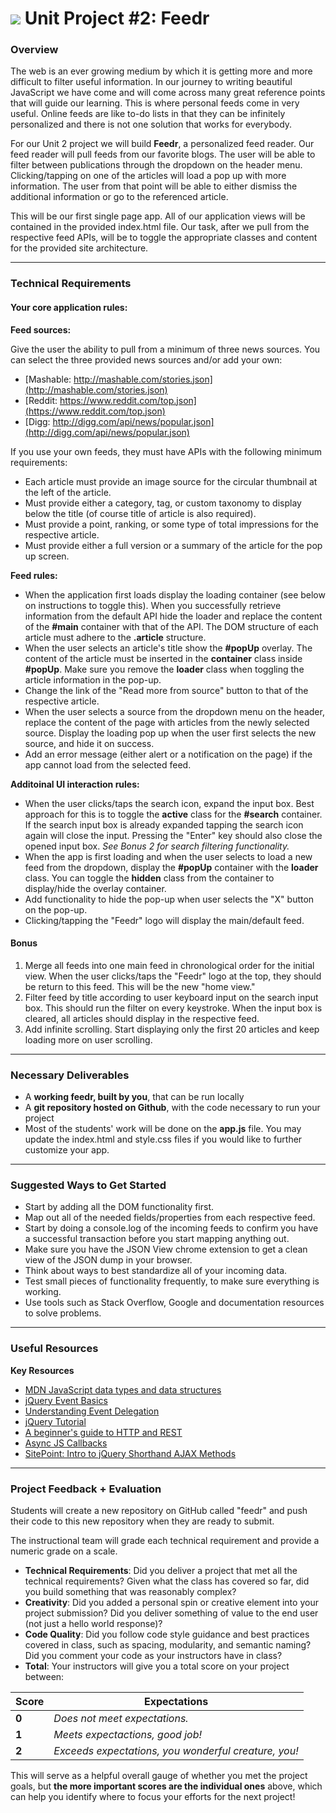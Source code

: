 # ![](https://ga-dash.s3.amazonaws.com/production/assets/logo-9f88ae6c9c3871690e33280fcf557f33.png) Unit Project #2: Feedr

### Overview

The web is an ever growing medium by which it is getting more and more difficult to filter useful information. In our journey to writing beautiful JavaScript we have come and will come across many great reference points that will guide our learning. This is where personal feeds come in very useful. Online feeds are like to-do lists in that they can be infinitely personalized and there is not one solution that works for everybody.

For our Unit 2 project we will build __Feedr__, a personalized feed reader. Our feed reader will pull feeds from our favorite blogs. The user will be able to filter between publications through the dropdown on the header menu. Clicking/tapping on one of the articles will load a pop up with more information. The user from that point will be able to either dismiss the additional information or go to the referenced article.

This will be our first single page app. All of our application views will be contained in the provided index.html file. Our task, after we pull from the respective feed APIs, will be to toggle the appropriate classes and content for the provided site architecture.

---

### Technical Requirements

#### Your core application rules:

__Feed sources:__

Give the user the ability to pull from a minimum of three news sources. You can select the three provided news sources and/or add your own:

  - [Mashable: http://mashable.com/stories.json](http://mashable.com/stories.json)
  - [Reddit: https://www.reddit.com/top.json](https://www.reddit.com/top.json)
  - [Digg: http://digg.com/api/news/popular.json](http://digg.com/api/news/popular.json)

If you use your own feeds, they must have APIs with the following minimum requirements:

  - Each article must provide an image source for the circular thumbnail at the left of the article.
  - Must provide either a category, tag, or custom taxonomy to display below the title (of course title of article is also required).
  - Must provide a point, ranking, or some type of total impressions for the respective article.
  - Must provide either a full version or a summary of the article for the pop up screen.

__Feed rules:__

  - When the application first loads display the loading container (see below on instructions to toggle this). When you successfully retrieve information from the default API hide the loader and replace the content of the __#main__ container with that of the API. The DOM structure of each article must adhere to the __.article__ structure.
  - When the user selects an article's title show the __#popUp__ overlay. The content of the article must be inserted in the __container__ class inside __#popUp__. Make sure you remove the __loader__ class when toggling the article information in the pop-up.
  - Change the link of the "Read more from source" button to that of the respective article.
  - When the user selects a source from the dropdown menu on the header, replace the content of the page with articles from the newly selected source. Display the loading pop up when the user first selects the new source, and hide it on success.
  - Add an error message (either alert or a notification on the page) if the app cannot load from the selected feed.

__Additoinal UI interaction rules:__

  - When the user clicks/taps the search icon, expand the input box. Best approach for this is to toggle the __active__ class for the __#search__ container. If the search input box is already expanded tapping the search icon again will close the input. Pressing the "Enter" key should also close the opened input box. _See Bonus 2 for search filtering functionality._
  - When the app is first loading and when the user selects to load a new feed from the dropdown, display the __#popUp__ container with the __loader__ class. You can toggle the __hidden__ class from the container to display/hide the overlay container.
  - Add functionality to hide the pop-up when user selects the "X" button on the pop-up.
  - Clicking/tapping the "Feedr" logo will display the main/default feed.


#### Bonus

  1. Merge all feeds into one main feed in chronological order for the initial view. When the user clicks/taps the "Feedr" logo at the top, they should be return to this feed. This will be the new "home view."
  2. Filter feed by title according to user keyboard input on the search input box. This should run the filter on every keystroke. When the input box is cleared, all articles should display in the respective feed.
  3. Add infinite scrolling. Start displaying only the first 20 articles and keep loading more on user scrolling.

---

### Necessary Deliverables

  - A **working feedr, built by you**, that can be run locally
  - A **git repository hosted on Github**, with the code necessary to run your project
  - Most of the students' work will be done on the **app.js** file. You may update the index.html and style.css files if you would like to further customize your app.

---

### Suggested Ways to Get Started

  - Start by adding all the DOM functionality first.
  - Map out all of the needed fields/properties from each respective feed.
  - Start by doing a console.log of the incoming feeds to confirm you have a successful transaction before you start mapping anything out.
  - Make sure you have the JSON View chrome extension to get a clean view of the JSON dump in your browser.
  - Think about ways to best standardize all of your incoming data.
  - Test small pieces of functionality frequently, to make sure everything is working.
  - Use tools such as Stack Overflow, Google and documentation resources to solve problems.

---

### Useful Resources

**Key Resources**

  - [MDN JavaScript data types and data structures](https://developer.mozilla.org/en-US/docs/Web/JavaScript/Data_structures)
  - [jQuery Event Basics](https://learn.jquery.com/events/event-basics/)
  - [Understanding Event Delegation](http://learn.jquery.com/events/event-delegation/)
  - [jQuery Tutorial](http://tutorials.jenkov.com/jquery/index.html#jquery-version-used-in-this-tutorial)
  - [A beginner's guide to HTTP and REST](http://code.tutsplus.com/tutorials/a-beginners-guide-to-http-and-rest--net-16340)
  - [Async JS Callbacks](http://sporto.github.io/blog/2012/12/09/callbacks-listeners-promises/)
  - [SitePoint: Intro to jQuery Shorthand AJAX Methods](http://www.sitepoint.com/introduction-jquery-shorthand-ajax-methods/)

---

### Project Feedback + Evaluation

Students will create a new repository on GitHub called "feedr" and push their code to this new repository when they are ready to submit.

The instructional team will grade each technical requirement and provide a numeric grade on a scale.

  - __Technical Requirements__: Did you deliver a project that met all the technical requirements? Given what the class has covered so far, did you build something that was reasonably complex?
  - __Creativity__: Did you added a personal spin or creative element into your project submission? Did you deliver something of value to the end user (not just a hello world response)?
  - __Code Quality__: Did you follow code style guidance and best practices covered in class, such as spacing, modularity, and semantic naming? Did you comment your code as your instructors have in class?
  - __Total__: Your instructors will give you a total score on your project between:

Score | Expectations
----- | ------------
**0** | _Does not meet expectations._
**1** | _Meets expectactions, good job!_
**2** | _Exceeds expectations, you wonderful creature, you!_

This will serve as a helpful overall gauge of whether you met the project goals, but __the more important scores are the individual ones__ above, which can help you identify where to focus your efforts for the next project!
